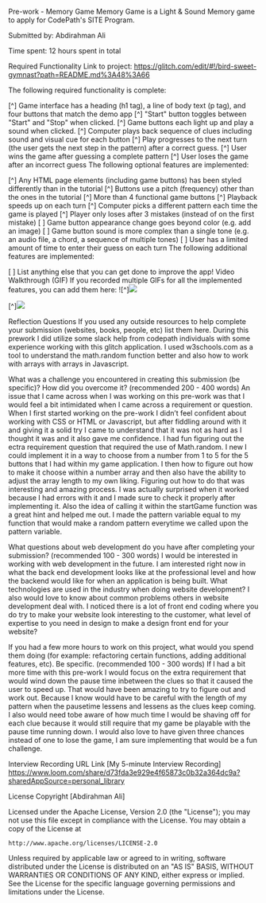 Pre-work - Memory Game
Memory Game is a Light & Sound Memory game to apply for CodePath's SITE Program.

Submitted by: Abdirahman Ali

Time spent: 12 hours spent in total

Required Functionality
Link to project: https://glitch.com/edit/#!/bird-sweet-gymnast?path=README.md%3A48%3A66

The following required functionality is complete:

[^] Game interface has a heading (h1 tag), a line of body text (p tag), and four buttons that match the demo app
[^] "Start" button toggles between "Start" and "Stop" when clicked.
[^] Game buttons each light up and play a sound when clicked.
[^] Computer plays back sequence of clues including sound and visual cue for each button
[^] Play progresses to the next turn (the user gets the next step in the pattern) after a correct guess.
[^] User wins the game after guessing a complete pattern
[^] User loses the game after an incorrect guess
The following optional features are implemented:

[^] Any HTML page elements (including game buttons) has been styled differently than in the tutorial
[^] Buttons use a pitch (frequency) other than the ones in the tutorial
[^] More than 4 functional game buttons
[^] Playback speeds up on each turn
[^] Computer picks a different pattern each time the game is played
[^] Player only loses after 3 mistakes (instead of on the first mistake)
[ ] Game button appearance change goes beyond color (e.g. add an image)
[ ] Game button sound is more complex than a single tone (e.g. an audio file, a chord, a sequence of multiple tones)
[ ] User has a limited amount of time to enter their guess on each turn
The following additional features are implemented:

[ ] List anything else that you can get done to improve the app!
Video Walkthrough (GIF)
If you recorded multiple GIFs for all the implemented features, you can add them here: ![^]![](https://i.imgur.com/gnpbbsT.gif)

[^]![](https://i.imgur.com/WsmHHzH.gif)



Reflection Questions
If you used any outside resources to help complete your submission (websites, books, people, etc) list them here.
During this prework I did utilize some slack help from codepath individuals with some experience working with this glitch application. I used w3schools.com as a tool to understand the math.random function better and also how to work with arrays with arrays in Javascript.

What was a challenge you encountered in creating this submission (be specific)? How did you overcome it? (recommended 200 - 400 words)
An issue that I came across when I was working on this pre-work was that I would feel a bit intimidated when I came across a requirement or question. When I first started working on the pre-work I didn’t feel confident about working with CSS or HTML or Javascript, but after fiddling around with it and giving it a solid try I came to understand that it was not as hard as I thought it was and it also gave me confidence. I had fun figuring out the ectra requirement question that required the use of Math.random. I new I could implement it in a way to choose from a number from 1 to 5 for the 5 buttons that I had within my game application. I then how to figure out how to make it choose within a number array and then also have the ability to adjust the array length to my own liking. Figuring out how to do that was interesting and amazing process. I was actually surprised when it worked because I had errors with it and I made sure to check it properly after implementing it. Also the idea of calling it within the startGame function was a great hint and helped me out. I made the pattern variable equal to my function that would make a random pattern everytime we called upon the pattern variable.

What questions about web development do you have after completing your submission? (recommended 100 - 300 words)
I would be interested in working with web development in the future. I am interested right now in what the back end development looks like at the professional level and how the backend would like for when an application is being built. What technologies are used in the industry when doing website development? I also would love to know about common problems others in website development deal with. I noticed there is a lot of front end coding where you do try to make your website look interesting to the customer, what level of expertise to you need in design to make a design front end for your website?

If you had a few more hours to work on this project, what would you spend them doing (for example: refactoring certain functions, adding additional features, etc). Be specific. (recommended 100 - 300 words)
If I had a bit more time with this pre-work I would focus on the extra requirement that would wind down the pause time inbetween the clues so that it caused the user to speed up. That would have been amazing to try to figure out and work out. Because I know would have to be careful with the length of my pattern when the pausetime lessens and lessens as the clues keep coming. I also would need tobe aware of how much time I would be shaving off for each clue because it would still require that my game be playable with the pause time running down. I would also love to have given three chances instead of one to lose the game, I am sure implementing that would be a fun challenge.

Interview Recording URL Link
[My 5-minute Interview Recording] https://www.loom.com/share/d73fda3e929e4f65873c0b32a364dc9a?sharedAppSource=personal_library

License
Copyright [Abdirahman Ali]

Licensed under the Apache License, Version 2.0 (the "License");
you may not use this file except in compliance with the License.
You may obtain a copy of the License at

    http://www.apache.org/licenses/LICENSE-2.0

Unless required by applicable law or agreed to in writing, software
distributed under the License is distributed on an "AS IS" BASIS,
WITHOUT WARRANTIES OR CONDITIONS OF ANY KIND, either express or implied.
See the License for the specific language governing permissions and
limitations under the License.
